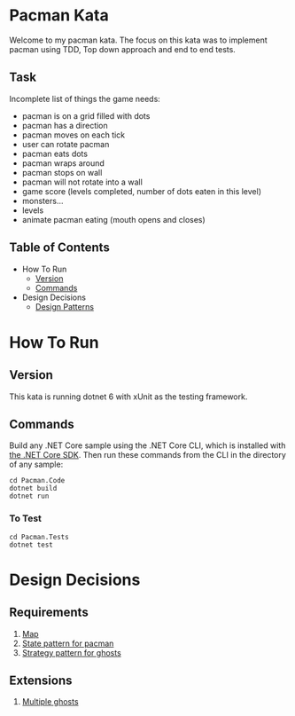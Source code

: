 # Pacman Kata

Welcome to my pacman kata. The focus on this kata was to implement pacman using TDD, Top down approach and end to end tests.
## Task

Incomplete list of things the game needs:

- pacman is on a grid filled with dots
- pacman has a direction
- pacman moves on each tick
- user can rotate pacman
- pacman eats dots
- pacman wraps around
- pacman stops on wall
- pacman will not rotate into a wall
- game score (levels completed, number of dots eaten in this level)
- monsters…
- levels
- animate pacman eating (mouth opens and closes)

## Table of Contents

- How To Run
  - [Version](#version)
  - [Commands](#commands)
- Design Decisions
  - [Design Patterns](#design-patterns)

# How To Run

## Version

This kata is running dotnet 6 with xUnit as the testing framework.

## Commands

Build any .NET Core sample using the .NET Core CLI, which is installed with [the .NET Core SDK](https://www.microsoft.com/net/download). Then run
these commands from the CLI in the directory of any sample:

```console
cd Pacman.Code
dotnet build
dotnet run
```

### To Test


```console
cd Pacman.Tests
dotnet test
```

# Design Decisions

## Requirements
1. [Map](Docs/Maps.md)
2. [State pattern for pacman](Docs/StatePattern.md)
3. [Strategy pattern for ghosts](Docs/StrategyPattern.md)

## Extensions
1. [Multiple ghosts](Docs/MultipleGhosts.md)

